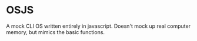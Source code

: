 OSJS
====

A mock CLI OS written entirely in javascript. Doesn't mock up real computer memory, but mimics the basic functions.
